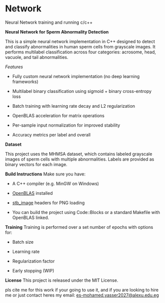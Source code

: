 # Network
Neural Network training and running c/c++ 

**Neural Network for Sperm Abnormality Detection**

This is a simple neural network implementation in C++ designed to detect and classify abnormalities in human sperm cells from grayscale images. It performs multilabel classification across four categories: acrosome, head, vacuole, and tail abnormalities.

_Features_

- Fully custom neural network implementation (no deep learning frameworks)

- Multilabel binary classification using sigmoid + binary cross-entropy loss
 
- Batch training with learning rate decay and L2 regularization
 
- OpenBLAS acceleration for matrix operations
 
- Per-sample input normalization for improved stability
 
- Accuracy metrics per label and overall

**Dataset**

This project uses the MHMSA dataset, which contains labeled grayscale images of sperm cells with multiple abnormalities. Labels are provided as binary vectors for each image.

**Build Instructions**
Make sure you have:

- A C++ compiler (e.g. MinGW on Windows)
  
- [OpenBLAS](https://www.openblas.net/) installed
  
- [stb_image](https://github.com/nothings/stb) headers for PNG loading
  
- You can build the project using Code::Blocks or a standard Makefile with OpenBLAS linked.

**Training**
Training is performed over a set number of epochs with options for:

- Batch size
  
- Learning rate
  
- Regularization factor
  
- Early stopping (WIP)

**License**
This project is released under the MIT License.

pls cite me for this work if your going to use it, 
and if you are looking to hire me or just contact heres my email: es-mohamed.yasser2027@alexu.edu.eg
